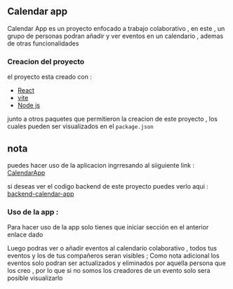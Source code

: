 ## Calendar app
Calendar App es un proyecto enfocado a trabajo colaborativo , en este , un grupo de personas podran añadir y ver eventos en un calendario , ademas de otras funcionalidades 


### Creacion del proyecto
el proyecto esta creado con :
- [React](https://es.react.dev/)
- [vite](https://vitejs.dev/)
- [Node js](https://nodejs.org/es)

junto a otros paquetes que permitieron la creacion de este proyecto , los cuales pueden ser visualizados en el `package.json`

## nota 

puedes hacer uso de la aplicacion ingrresando al siiguiente link : [CalendarApp](https://marvelous-medovik-7dc29f.netlify.app)

si deseas ver el codigo backend de este proyecto puedes verlo aqui : [backend-calendar-app](https://github.com/Davidgraja/Backend-Calendar)


### Uso de la app :
Para hacer uso de la app solo tienes que iniciar sección en el anterior enlace dado

Luego podras ver o añadir eventos  al calendario colaborativo , todos tus eventos y los de tus compañeros seran visibles ; Como nota adicional los eventos solo podran ser actualizados y eliminados por aquella persona que los creo , por lo que si no somos los creadores de un evento solo sera posible visualizarlo
